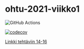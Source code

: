 # ohtu-2021-viikko1

![GitHub Actions](https://github.com/AlluSu/ohtu-2021-viikko1/workflows/CI/badge.svg)

[![codecov](https://codecov.io/gh/AlluSu/ohtu-2021-viikko1/branch/main/graph/badge.svg?token=DAJ2A1XK0L)](https://codecov.io/gh/AlluSu/ohtu-2021-viikko1)

[Linkki tehtäviin 14-16](https://github.com/AlluSu/ohtu-s2021-laskarit)
